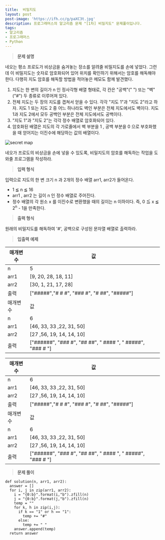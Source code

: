 ```yaml
---
title:  비밀지도
layout: post
post-image: 'https://ifh.cc/g/paXC3t.jpg'
description: 프로그래머스의 알고리즘 문제 "[1차] 비밀지도" 문제풀이입니다.
tags:
- 알고리즘
- 프로그래머스
- Python
---
```



>**문제 설명**

네오는 평소 프로도가 비상금을 숨겨놓는 장소를 알려줄 비밀지도를 손에 넣었다. 그런데 이 비밀지도는 숫자로 암호화되어 있어 위치를 확인하기 위해서는 암호를 해독해야 한다. 다행히 지도 암호를 해독할 방법을 적어놓은 메모도 함께 발견했다.

<ol>
<li>지도는 한 변의 길이가  n 인 정사각형 배열 형태로, 각 칸은 "공백"(" ") 또는 "벽"("#") 두 종류로 이루어져 있다.</li>
<li>전체 지도는 두 장의 지도를 겹쳐서 얻을 수 있다. 각각 "지도 1"과 "지도 2"라고 하자. 지도 1 또는 지도 2 중 어느 하나라도 벽인 부분은 전체 지도에서도 벽이다. 지도 1과 지도 2에서 모두 공백인 부분은 전체 지도에서도 공백이다.</li>
<li>"지도 1"과 "지도 2"는 각각 정수 배열로 암호화되어 있다.</li>
<li>암호화된 배열은 지도의 각 가로줄에서 벽 부분을  1 , 공백 부분을  0 으로 부호화했을 때 얻어지는 이진수에 해당하는 값의 배열이다.</li>
</ol>

<img src="http://t1.kakaocdn.net/welcome2018/secret8.png" title="Secret Map" alt="secret map">

네오가 프로도의 비상금을 손에 넣을 수 있도록, 비밀지도의 암호를 해독하는 작업을 도와줄 프로그램을 작성하라.

>**입력 형식**

입력으로 지도의 한 변 크기 n 과 2개의 정수 배열 arr1, arr2가 들어온다.

<ul>
<li>1 ≦  n  ≦ 16</li>
<li> arr1 ,  arr2 는 길이  n 인 정수 배열로 주어진다.</li>
<li>정수 배열의 각 원소  x 를 이진수로 변환했을 때의 길이는  n  이하이다. 즉, 0 ≦  x  ≦ 2<sup>n</sup> - 1을 만족한다.</li>
</ul>

>**출력 형식**

원래의 비밀지도를 해독하여 '#', 공백으로 구성된 문자열 배열로 출력하라.

>**입출력 예제**

| 매개변수 | 값 |
|--|--|
| n | 5 |
| arr1 | [9, 20, 28, 18, 11] |
| arr2 | [30, 1, 21, 17, 28] |
| 출력 | ["#####","# # #", "### #", "# ##", "#####"] |
| 매개변수 | 값 |
| n | 6 |
| arr1 | [46, 33, 33 ,22, 31, 50] |
| arr2 | [27 ,56, 19, 14, 14, 10] |
| 출력 | ["######", "### #", "## ##", " #### ", " #####", "### # "] |

| 매개변수 | 값 |
|--|--|
| n | 6 |
| arr1 | [46, 33, 33 ,22, 31, 50] |
| arr2 | [27 ,56, 19, 14, 14, 10] |
| 출력 | ["#####","# # #", "### #", "# ##", "#####"] |
| 매개변수 | 값 |
| n | 6 |
| arr1 | [46, 33, 33 ,22, 31, 50] |
| arr2 | [27 ,56, 19, 14, 14, 10] |
| 출력 | ["######", "### #", "## ##", " #### ", " #####", "### # "] |

>**문제 풀이**

	def solution(n, arr1, arr2):
	  answer = []
	  for i, j in zip(arr1, arr2):
	    i = "{0:b}".format(i,"b").zfill(n)
	    j = "{0:b}".format(j,"b").zfill(n)
	    temp = ""
	    for k, h in zip(i,j):
	      if k == "1" or h == "1":
	        temp += "#"  
	      else:
	        temp += " "
	    answer.append(temp)
	  return answer



